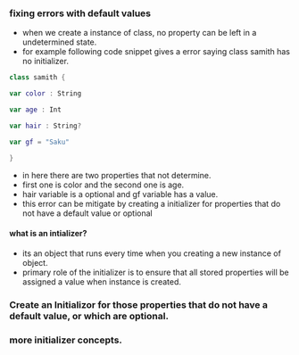 
### fixing errors with default values
- when we create a instance of class, no property can be left in a undetermined state. 
- for example following code snippet gives a error saying class samith has no initializer. 

``` swift
class samith {

var color : String

var age : Int

var hair : String?

var gf = "Saku"

}
```
- in here there are two properties that not determine.
- first one is color and the second one is age. 
- hair variable is a optional and gf variable has a value. 
- this error can be mitigate by creating a initializer for properties that do not have a default value or optional

#### what is an intializer?
- its an object that runs every time when you creating a new instance of object. 
- primary role of the initializer is to ensure that all stored properties will be assigned a value when instance is created. 

###   Create an Initializor for those properties that do not have a default value, or which are optional.


### more initializer concepts.
